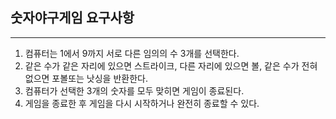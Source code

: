 ## 숫자야구게임 요구사항

---
1. 컴퓨터는 1에서 9까지 서로 다른 임의의 수 3개를 선택한다.
2. 같은 수가 같은 자리에 있으면 스트라이크, 다른 자리에 있으면 볼, 같은 수가 전혀 없으면 포볼또는 낫싱을 반환한다.
3. 컴퓨터가 선택한 3개의 숫자를 모두 맞히면 게임이 종료된다.
4. 게임을 종료한 후 게임을 다시 시작하거나 완전히 종료할 수 있다.
